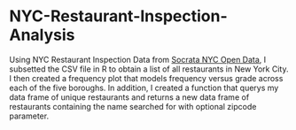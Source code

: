# NYC-Restaurant-Inspection-Analysis

Using NYC Restaurant Inspection Data from [Socrata NYC Open Data](https://nycopendata.socrata.com/Health/DOHMH-New-York-City-Restaurant-Inspection-Results/xx67-kt59),
I subsetted the CSV file in R to obtain a list of all restaurants in New York City. I then created a frequency plot that models frequency versus grade across each of the five boroughs. In addition, I created a function that querys my data frame of unique restaurants and returns a new data frame of restaurants containing the name searched for with optional zipcode parameter.
